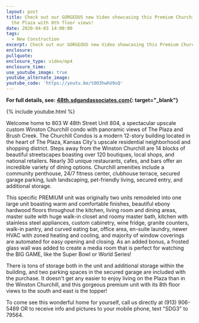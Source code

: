 ```yaml
---
layout: post
title: Check out our GORGEOUS new Video showcasing this Premium Churchill Condo on
  the Plaza with 8th floor views!
date: 2020-04-03 14:00:00
tags:
  - New Construction
excerpt: Check out our GORGEOUS new Video showcasing this Premium Churchill Condo on the Plaza with 8th floor views. See full details and new price at: http://48th.SDGandAssociates.com or Text "SDG3" to 79564.
enclosure:
pullquote:
enclosure_type: video/mp4
enclosure_time:
use_youtube_image: true
youtube_alternate_image:
youtube_code: 'https://youtu.be/tOO3hwhU9sQ'
---
```


**For full details, see:&nbsp;[48th.sdgandassociates.com](http://48th.sdgandassociates.com/){: target="_blank"}**

{% include youtube.html %}

Welcome home to 803 W 48th Street Unit 804, a spectacular upscale custom Winston Churchill condo with panoramic views of The Plaza and Brush Creek. The Churchill Condos is a modern 12-story building located in the heart of The Plaza, Kansas City's upscale residential neighborhood and shopping district. Steps away from the Winston Churchill are 14 blocks of beautiful streetscapes boasting over 120 boutiques, local shops, and national retailers. Nearly 30 unique restaurants, cafes, and bars offer an incredible variety of dining options. Churchill amenities include a community penthouse, 24/7 fitness center, clubhouse terrace, secured garage parking, lush landscaping, pet-friendly living, secured entry, and additional storage.

This specific PREMIUM unit was originally two units remodeled into one large unit boasting warm and comfortable finishes, beautiful ebony hardwood floors throughout the kitchen, living room and dining areas, master suite with huge walk-in closet and roomy master bath, kitchen with stainless steel appliances, custom cabinetry, wine fridge, granite counters, walk-in pantry, and curved eating bar, office area, en-suite laundry, newer HVAC with zoned heating and cooling, and majority of window coverings are automated for easy opening and closing. As an added bonus, a frosted glass wall was added to create a media room that is perfect for watching the BIG GAME, like the Super Bowl or World Series!

There is tons of storage both in the unit and additional storage within the building, and two parking spaces in the secured garage are included with the purchase. It doesn't get any easier to enjoy living on the Plaza than in the Winston Churchill, and this gorgeous premium unit with its 8th floor views to the south and east is the topper!

To come see this wonderful home for yourself, call us directly at (913) 906-5489 OR to receive info and pictures to your mobile phone, text "SDG3" to 79564.

